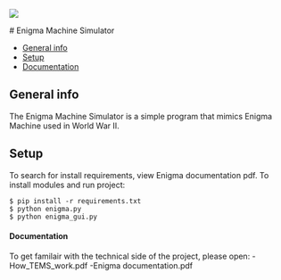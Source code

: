 <p align="left"><img src="ciphering.png"></p>
# Enigma Machine Simulator

* [General info](#general-info)
* [Setup](#setup)
* [Documentation](#documentation)

## General info
The Enigma Machine Simulator is a simple program that mimics Enigma Machine used in World War II.

## Setup
To search for install requirements, view Enigma documentation pdf.
To install modules and run project:

```
$ pip install -r requirements.txt
$ python enigma.py
$ python enigma_gui.py
```

#### Documentation
To get familair with the technical side of the project, please open:
-How_TEMS_work.pdf
-Enigma documentation.pdf
